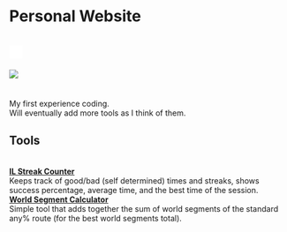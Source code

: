 <h1>Personal Website</h1><br>
<a href="https://zeldocto.github.io">
  <img src="/assets/icons/googlehome.png" width="24" height="24" />
</a><br><br>
<div><img src="https://img.shields.io/badge/HTML5-E34F26?style=for-the-badge&logo=html5&logoColor=white" /></div><br><br>
My first experience coding.<br>
Will eventually add more tools as I think of them.<br>  

<h2>Tools</h2><br>  
<a href="https://zeldocto.github.io/iltool/"><b>IL Streak Counter</b></a><br>
Keeps track of good/bad (self determined) times and streaks, shows success percentage, average time, and the best time of the session.<br>  
<a href="https://zeldocto.github.io/worldcalc/"><b>World Segment Calculator</b></a><br>
Simple tool that adds together the sum of world segments of the standard any% route (for the best world segments total).  
